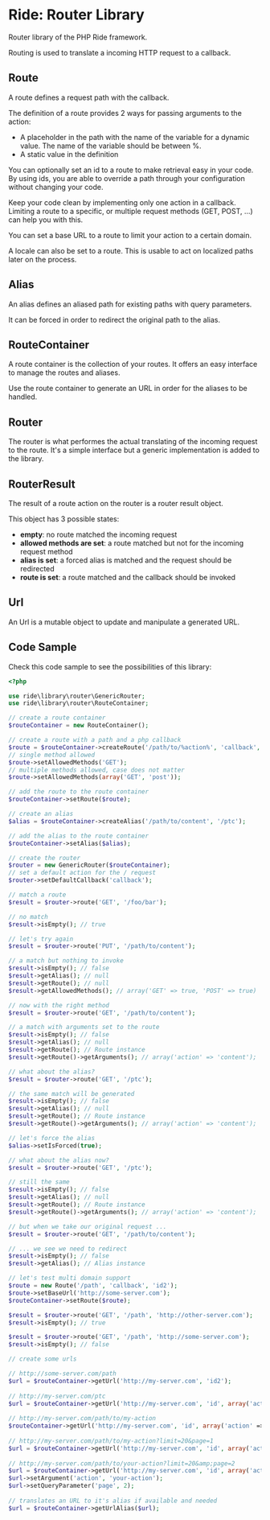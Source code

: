 # Ride: Router Library

Router library of the PHP Ride framework.

Routing is used to translate a incoming HTTP request to a callback.

## Route

A route defines a request path with the callback. 

The definition of a route provides 2 ways for passing arguments to the action:
 
* A placeholder in the path with the name of the variable for a dynamic value. The name of the variable should be between %.
* A static value in the definition 

You can optionally set an id to a route to make retrieval easy in your code. 
By using ids, you are able to override a path through your configuration without changing your code.

Keep your code clean by implementing only one action in a callback. 
Limiting a route to a specific, or multiple request methods (GET, POST, ...) can help you with this.

You can set a base URL to a route to limit your action to a certain domain. 

A locale can also be set to a route. 
This is usable to act on localized paths later on the process.

## Alias

An alias defines an aliased path for existing paths with query parameters.

It can be forced in order to redirect the original path to the alias.

## RouteContainer

A route container is the collection of your routes. 
It offers an easy interface to manage the routes and aliases.

Use the route container to generate an URL in order for the aliases to be handled.

## Router

The router is what performes the actual translating of the incoming request to the route.
It's a simple interface but a generic implementation is added to the library.

## RouterResult 

The result of a route action on the router is a router result object.

This object has 3 possible states:

* __empty__: no route matched the incoming request
* __allowed methods are set__: a route matched but not for the incoming request method
* __alias is set__: a forced alias is matched and the request should be redirected
* __route is set__: a route matched and the callback should be invoked

## Url

An Url is a mutable object to update and manipulate a generated URL.

## Code Sample

Check this code sample to see the possibilities of this library:

```php
<?php

use ride\library\router\GenericRouter;
use ride\library\router\RouteContainer;

// create a route container
$routeContainer = new RouteContainer();

// create a route with a path and a php callback
$route = $routeContainer->createRoute('/path/to/%action%', 'callback', 'id');
// single method allowed
$route->setAllowedMethods('GET'); 
// multiple methods allowed, case does not matter
$route->setAllowedMethods(array('GET', 'post'));

// add the route to the route container
$routeContainer->setRoute($route);

// create an alias
$alias = $routeContainer->createAlias('/path/to/content', '/ptc');

// add the alias to the route container
$routeContainer->setAlias($alias);

// create the router
$router = new GenericRouter($routeContainer);
// set a default action for the / request
$router->setDefaultCallback('callback');

// match a route
$result = $router->route('GET', '/foo/bar');

// no match
$result->isEmpty(); // true

// let's try again
$result = $router->route('PUT', '/path/to/content');

// a match but nothing to invoke
$result->isEmpty(); // false
$result->getAlias(); // null
$result->getRoute(); // null
$result->getAllowedMethods(); // array('GET' => true, 'POST' => true)

// now with the right method
$result = $router->route('GET', '/path/to/content');

// a match with arguments set to the route
$result->isEmpty(); // false
$result->getAlias(); // null
$result->getRoute(); // Route instance
$result->getRoute()->getArguments(); // array('action' => 'content');

// what about the alias?
$result = $router->route('GET', '/ptc');

// the same match will be generated
$result->isEmpty(); // false
$result->getAlias(); // null
$result->getRoute(); // Route instance
$result->getRoute()->getArguments(); // array('action' => 'content');

// let's force the alias
$alias->setIsForced(true);

// what about the alias now?
$result = $router->route('GET', '/ptc');

// still the same
$result->isEmpty(); // false
$result->getAlias(); // null
$result->getRoute(); // Route instance
$result->getRoute()->getArguments(); // array('action' => 'content');

// but when we take our original request ...
$result = $router->route('GET', '/path/to/content');

// ... we see we need to redirect
$result->isEmpty(); // false
$result->getAlias(); // Alias instance

// let's test multi domain support
$route = new Route('/path', 'callback', 'id2');
$route->setBaseUrl('http://some-server.com');    
$routeContainer->setRoute($route);

$result = $router->route('GET', '/path', 'http://other-server.com');
$result->isEmpty(); // true

$result = $router->route('GET', '/path', 'http://some-server.com');
$result->isEmpty(); // false

// create some urls

// http://some-server.com/path
$url = $routeContainer->getUrl('http://my-server.com', 'id2');
 
// http://my-server.com/ptc
$url = $routeContainer->getUrl('http://my-server.com', 'id', array('action' => 'content'));
 
// http://my-server.com/path/to/my-action
$routeContainer->getUrl('http://my-server.com', 'id', array('action' => 'my-action'));
 
// http://my-server.com/path/to/my-action?limit=20&page=1
$url = $routeContainer->getUrl('http://my-server.com', 'id', array('action' => 'my-action'), array('page' => 1, 'limit' => 20));
 
// http://my-server.com/path/to/your-action?limit=20&amp;page=2
$url = $routeContainer->getUrl('http://my-server.com', 'id', array('action' => 'my-action'), array('page' => 1, 'limit' => 20), '&amp;');
$url->setArgument('action', 'your-action');
$url->setQueryParameter('page', 2);
 
// translates an URL to it's alias if available and needed
$url = $routeContainer->getUrlAlias($url);
